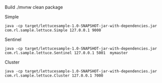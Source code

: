 
Build
./mvnw clean package


Simple
```
java -cp target/lettucesample-1.0-SNAPSHOT-jar-with-dependencies.jar com.rl.sample.lettuce.Simple 127.0.0.1 9000
```

Sentinel
```
java -cp target/lettucesample-1.0-SNAPSHOT-jar-with-dependencies.jar com.rl.sample.lettuce.Sentinel 127.0.0.1 5001  mymaster
```

Cluster
```
java -cp target/lettucesample-1.0-SNAPSHOT-jar-with-dependencies.jar com.rl.sample.lettuce.Cluster 127.0.0.1 7000
```
